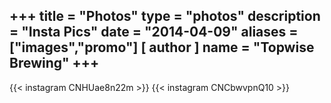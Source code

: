 +++
title = "Photos"
type = "photos"
description = "Insta Pics"
date = "2014-04-09"
aliases = ["images","promo"]
[ author ]
  name = "Topwise Brewing"
+++
---

{{< instagram CNHUae8n22m >}}
{{< instagram CNCbwvpnQ10 >}}

